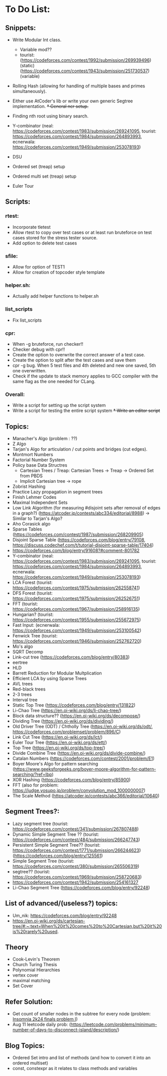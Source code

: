 # To Do List:

## Snippets:
* Write Modular Int class.
    * Variable mod??
    * tourist: (https://codeforces.com/contest/1992/submission/269939496) (static)
               (https://codeforces.com/contest/1943/submission/251730537) (variable)
        
* Rolling Hash (allowing for handling of multiple bases and primes simultaneously).
* Either use AtCoder's lib or write your own generic Segtree implementation.
~~* General ncr setup.~~
* Finding nth root using binary search.
* Y-combinator (neal: https://codeforces.com/contest/1983/submission/269241095, tourist: https://codeforces.com/contest/1984/submission/264893993, ecnerwala: https://codeforces.com/contest/1949/submission/253078193)
* DSU
* Ordered set (treap) setup
* Ordered multi set (treap) setup
* Euler Tour

## Scripts:
### rtest:
* Incorporate tletest
* Allow rtest to copy over test cases or at least run bruteforce on test cases stored for the stress tester source.
* Add option to delete test cases
### sfile:
* Allow for option of TEST1
* Allow for creation of topcoder style template
### helper.sh:
* Actually add helper functions to helper.sh
### list_scripts
* Fix list_scripts
### cpr:
* When -g bruteforce, run checker!!
* Checker debug with cpr!!
* Create the option to overwrite the correct answer of a test case.
* Create the option to split after the test cases and save them
* cpr -g bug. When 5 test files and 4th deleted and new one saved, 5th one overwritten.
* Check if the update to stack memory applies to GCC compiler with the same flag as the one needed for CLang.
### Overall:
* Write a script for setting up the script system
* Write a script for testing the entire script system
~~* Write an editor script~~

## Topics:
* Manacher's Algo (problem : ??)
* Z Algo
* Tarjan's Algo for articulation / cut points and bridges (cut edges).
* Montmort Numbers
* Factorial Number System
* Policy base Data Structres
    * Cartesian Trees / Treap: Cartesian Trees -> Treap -> Ordered Set from PBDS
    * Implicit Cartesian tree -> rope
* Zobrist Hashing
* Practice Lazy propagation in segment trees
* Finish Lehmer Codes
* Maximal Independent Sets
* Low Link Algorithm (for measuring #disjoint sets after removal of edges in a graph?) (https://atcoder.jp/contests/abc334/editorial/8988)
    -> Similar to Tarjan's Algo? 
* Aho Corasick algo
* Sparse Tables (https://codeforces.com/contest/1987/submission/268209905)
* Disjoint Sparse Table (https://codeforces.com/blog/entry/79108, https://discuss.codechef.com/t/tutorial-disjoint-sparse-table/17404)
* https://codeforces.com/blog/entry/91608?#comment-801782
* Y-combinator (neal: https://codeforces.com/contest/1983/submission/269241095, tourist: https://codeforces.com/contest/1984/submission/264893993, ecnerwala: https://codeforces.com/contest/1949/submission/253078193)
* LCA Forest (tourist: https://codeforces.com/contest/1975/submission/262558741)
* DFS Forest (tourist: https://codeforces.com/contest/1975/submission/262526751)
* FFT (tourist: https://codeforces.com/contest/1967/submission/258916135)
* Hungarian? (tourist: https://codeforces.com/contest/1955/submission/255672975)
* Fast Input: (ecnerwala: https://codeforces.com/contest/1949/submission/253100542)
* Fenwick Tree (tourist: https://codeforces.com/contest/1946/submission/252762720)
* Mo's algo
* SQRT Decomp
* Link-cut tree (https://codeforces.com/blog/entry/80383)
* eertree
* HLD
* Barrett Reduction for Modular Multplication
* Efficient LCA by using Sparse Trees
* AVL trees
* Red-black trees
* 2-3 trees
* Interval tree
* Static Top Tree (https://codeforces.com/blog/entry/131822)
* Li-Chao Tree (https://en.oi-wiki.org/ds/li-chao-tree/)
* Block data structure?? (https://en.oi-wiki.org/ds/decompose/)
* Dividing Tree (https://en.oi-wiki.org/ds/dividing/)
* Old Driver Tree (ODT) / Chtholly Tree (https://en.oi-wiki.org/ds/odt/, https://codeforces.com/problemset/problem/896/C)
* Link Cut Tree (https://en.oi-wiki.org/ds/lct/)
* Euler Tour Tree (https://en.oi-wiki.org/ds/ett/)
* Top Tree (https://en.oi-wiki.org/ds/top-tree/)
* Divide Combine Tree (https://en.oi-wiki.org/ds/divide-combine/)
* Catalan Numbers (https://codeforces.com/contest/2001/problem/E1)
* Boyer Moore's Algo for pattern searching (https://www.geeksforgeeks.org/boyer-moore-algorithm-for-pattern-searching/?ref=lbp)
* XOR Hashing (https://codeforces.com/blog/entry/85900)
* FFT (also for problem: https://judge.yosupo.jp/problem/convolution_mod_1000000007)
* The Scale Method (https://atcoder.jp/contests/abc366/editorial/10640)

## Segment Trees?:
* Lazy segment tree (tourist: https://codeforces.com/contest/341/submission/267807488)
* Dynamic Simple Segment Tree ?? (tourist: https://codeforces.com/contest/484/submission/266247743)
* Persistent Simple Segment Tree?? (tourist: https://codeforces.com/contest/1771/submission/266244623)
    (https://codeforces.com/blog/entry/125561)
* Simple Segment Tree (tourist: https://codeforces.com/contest/380/submission/265506319)
* segtree?? (tourist: https://codeforces.com/contest/1969/submission/258720683)
* https://codeforces.com/contest/1942/submission/254161327
* Li-Chao Segment Tree (https://codeforces.com/blog/entry/92248)

## List of advanced/(useless?) topics:
* Um_nik: https://codeforces.com/blog/entry/92248
* https://en.oi-wiki.org/ds/cartesian-tree/#:~:text=When%20it%20comes%20to%20Cartesian,but%20it%20is%20rarely%20used.

## Theory
* Cook-Levin's Theorem
* Church Turing Thesis
* Polynomial Hierarchies
* vertex cover
* maximal matching
* Set Cover


## Refer Solution:
* Get count of smaller nodes in the subtree for every node (problem: [Insomnia 2k24 finals problem I](https://codeforces.com/gym/510369/problem/I))
* Aug 11 leetcode daily prob: (https://leetcode.com/problems/minimum-number-of-days-to-disconnect-island/description/)

## Blog Topics:
* Ordered Set intro and list of methods (and how to convert it into an ordered multiset)
* const, constexpr as it relates to class methods and variables
